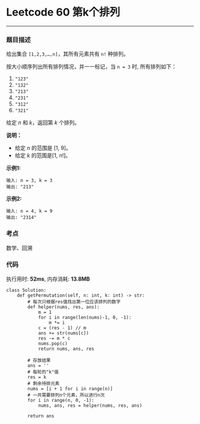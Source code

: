 # Leetcode 60 第k个排列
***
### 题目描述

给出集合 `[1,2,3,…,n]`，其所有元素共有 `n!` 种排列。

按大小顺序列出所有排列情况，并一一标记，当 `n = 3` 时, 所有排列如下：

1. `"123"`
2. `"132"`
3. `"213"`
4. `"231"`
5. `"312"`
6. `"321"`

给定 *n* 和 *k*，返回第 *k* 个排列。

**说明：**

* 给定 *n* 的范围是 [1, 9]。
* 给定 *k* 的范围是[1,  n!]。

**示例1:**  

	输入: n = 3, k = 3
	输出: "213"
	
**示例2:**  

	输入: n = 4, k = 9
	输出: "2314"


### 考点

数学、回溯


### 代码
执行用时: **52ms**, 内存消耗: **13.8MB**

```
class Solution:
    def getPermutation(self, n: int, k: int) -> str:
        # 每次只根据res值找出第一位应该排列的数字
        def helper(nums, res, ans):
            m = 1
            for i in range(len(nums)-1, 0, -1):
                m *= i
            c = (res - 1) // m
            ans += str(nums[c])
            res -= m * c      
            nums.pop(c)
            return nums, ans, res
        
        # 存放结果
        ans = ''
        # 每轮的"k"值
        res = k
        # 剩余待排元素
        nums = [i + 1 for i in range(n)]
        # 一共需要排列n个元素，所以进行n次
        for i in range(n, 0, -1):
            nums, ans, res = helper(nums, res, ans)
            
        return ans
```

